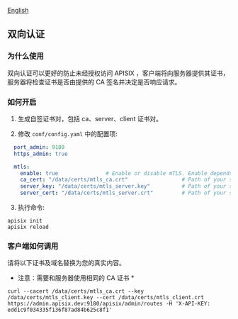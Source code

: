 <!--
#
# Licensed to the Apache Software Foundation (ASF) under one or more
# contributor license agreements.  See the NOTICE file distributed with
# this work for additional information regarding copyright ownership.
# The ASF licenses this file to You under the Apache License, Version 2.0
# (the "License"); you may not use this file except in compliance with
# the License.  You may obtain a copy of the License at
#
#     http://www.apache.org/licenses/LICENSE-2.0
#
# Unless required by applicable law or agreed to in writing, software
# distributed under the License is distributed on an "AS IS" BASIS,
# WITHOUT WARRANTIES OR CONDITIONS OF ANY KIND, either express or implied.
# See the License for the specific language governing permissions and
# limitations under the License.
#
-->

[English](../mtls.md)

## 双向认证

### 为什么使用

双向认证可以更好的防止未经授权访问 APISIX ，客户端将向服务器提供其证书，服务器将检查证书是否由提供的 CA 签名并决定是否响应请求。

### 如何开启

1. 生成自签证书对，包括 ca、server、client 证书对。

2. 修改 `conf/config.yaml` 中的配置项:

```yaml
  port_admin: 9180
  https_admin: true

  mtls:
    enable: true               # Enable or disable mTLS. Enable depends on `port_admin` and `https_admin`.
    ca_cert: "/data/certs/mtls_ca.crt"                 # Path of your self-signed CA cert.
    server_key: "/data/certs/mtls_server.key"          # Path of your self-signed server side cert.
    server_cert: "/data/certs/mtls_server.crt"         # Path of your self-signed server side key.
```

3. 执行命令:

```shell
apisix init
apisix reload
```

### 客户端如何调用

请将以下证书及域名替换为您的真实内容。

* 注意：需要和服务器使用相同的 CA 证书 *

```shell
curl --cacert /data/certs/mtls_ca.crt --key /data/certs/mtls_client.key --cert /data/certs/mtls_client.crt  https://admin.apisix.dev:9180/apisix/admin/routes -H 'X-API-KEY: edd1c9f034335f136f87ad84b625c8f1'
```
